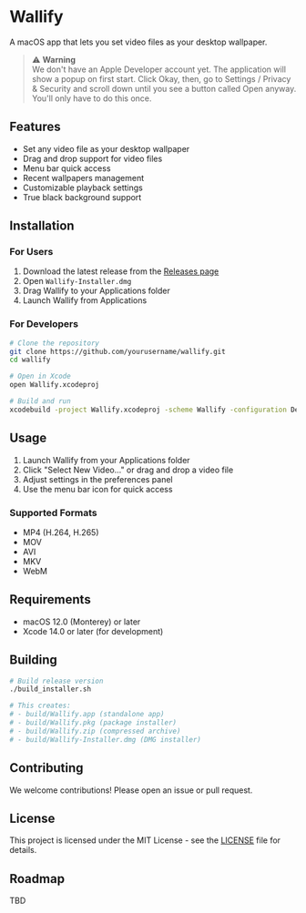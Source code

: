# Wallify

A macOS app that lets you set video files as your desktop wallpaper.

> ⚠️ **Warning**  
> We don't have an Apple Developer account yet. The application will show a popup on first start. Click Okay, then, go to Settings / Privacy & Security and scroll down until you see a button called Open anyway. You'll only have to do this once.
> 
## Features

- Set any video file as your desktop wallpaper
- Drag and drop support for video files
- Menu bar quick access
- Recent wallpapers management
- Customizable playback settings
- True black background support

## Installation

### For Users

1. Download the latest release from the [Releases page](https://github.com/yourusername/wallify/releases)
2. Open `Wallify-Installer.dmg`
3. Drag Wallify to your Applications folder
4. Launch Wallify from Applications

### For Developers

```bash
# Clone the repository
git clone https://github.com/yourusername/wallify.git
cd wallify

# Open in Xcode
open Wallify.xcodeproj

# Build and run
xcodebuild -project Wallify.xcodeproj -scheme Wallify -configuration Debug
```

## Usage

1. Launch Wallify from your Applications folder
2. Click "Select New Video..." or drag and drop a video file
3. Adjust settings in the preferences panel
4. Use the menu bar icon for quick access

### Supported Formats

- MP4 (H.264, H.265)
- MOV
- AVI
- MKV
- WebM

## Requirements

- macOS 12.0 (Monterey) or later
- Xcode 14.0 or later (for development)

## Building

```bash
# Build release version
./build_installer.sh

# This creates:
# - build/Wallify.app (standalone app)
# - build/Wallify.pkg (package installer)
# - build/Wallify.zip (compressed archive)
# - build/Wallify-Installer.dmg (DMG installer)
```

## Contributing

We welcome contributions! Please open an issue or pull request.

## License

This project is licensed under the MIT License - see the [LICENSE](LICENSE) file for details.

## Roadmap

TBD 
